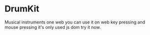 # DrumKit
Musical instruments one web you can use it on web key pressing and mouse pressing it's only used js dom try it now.

